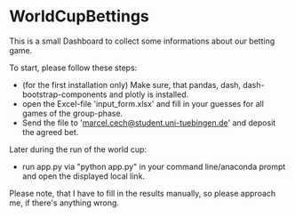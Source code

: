 # WorldCupBettings

This is a small Dashboard to collect some informations about our betting game.

To start, please follow these steps:
- (for the first installation only) Make sure, that pandas, dash, dash-bootstrap-components and plotly is installed.
- open the Excel-file 'input_form.xlsx' and fill in your guesses for all games of the group-phase.
- Send the file to 'marcel.cech@student.uni-tuebingen.de' and deposit the agreed bet.

Later during the run of the world cup:
- run app.py via "python app.py" in your command line/anaconda prompt and open the displayed local link.

Please note, that I have to fill in the results manually, so please approach me, if there's anything wrong.
